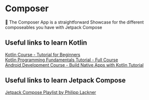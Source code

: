 # Composer
 🚀 The Composer App is a straightforward Showcase for the different composeables you have with Jetpack Compose 

## Useful links to learn Kotlin
[Kotlin Course - Tutorial for Beginners](https://www.youtube.com/watch?v=F9UC9DY-vIU)  
[Kotlin Programming Fundamentals Tutorial - Full Course](https://www.youtube.com/watch?v=AeC4G-H-MQA)  
[Android Development Course - Build Native Apps with Kotlin Tutorial](https://www.youtube.com/watch?v=Iz08OTTjR04)  

## Useful links to learn Jetpack Compose

[Jetpack Compose Playlist by Philipp Lackner](https://www.youtube.com/watch?v=cDabx3SjuOY&list=PLQkwcJG4YTCSpJ2NLhDTHhi6XBNfk9WiC)
